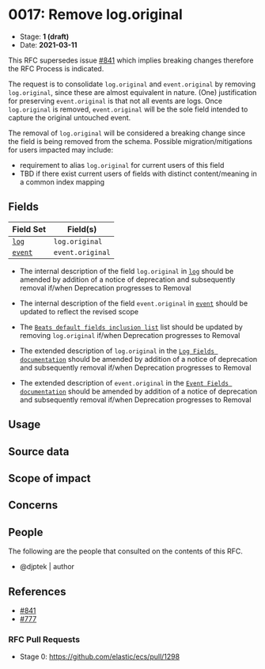 # 0017: Remove log.original

- Stage: **1 (draft)** <!-- Update to reflect target stage. See https://elastic.github.io/ecs/stages.html -->
- Date: **2021-03-11** <!-- The ECS team sets this date at merge time. This is the date of the latest stage advancement. -->

This RFC supersedes issue [#841](https://github.com/elastic/ecs/issues/841) which implies breaking changes therefore the RFC Process is indicated.

The request is to consolidate `log.original` and `event.original` by removing `log.original`, since these are almost equivalent in nature. (One) justification for preserving `event.original` is that not all events are logs. Once `log.original` is removed, `event.original` will be the sole field intended to capture the original untouched event.

The removal of `log.original` will be considered a breaking change since the field is being removed from the schema. Possible migration/mitigations for users impacted may include:

- requirement to alias `log.original` for current users of this field
- TBD if there exist current users of fields with distinct content/meaning in a common index mapping

## Fields

| Field Set | Field(s) |
| --------- | -------- |
| [`log`](0017/log.yml) | `log.original` |
| [`event`](0017/event.yml) | `event.original` |

- The internal description of the field `log.original` in [`log`](0017/log.yml) should be amended by addition of a notice of deprecation and subsequently removal if/when Deprecation progresses to Removal

- The internal description of the field `event.original` in [`event`](0017/event.yml) should be updated to reflect the revised scope 

- The [`Beats default fields inclusion list`](../../scripts/generators/beats_default_fields_whitelist.yml) list should be updated by removing `log.original` if/when Deprecation progresses to Removal

- The extended description of `log.original` in the [`Log Fields documentation`](../../docs/field-details.asciidoc#field-log-original) should be amended by addition of a notice of deprecation and subsequently removal if/when Deprecation progresses to Removal

- The extended description of `event.original` in the [`Event Fields documentation`](../../docs/field-details.asciidoc#field-event-original) should be amended by addition of a notice of deprecation and subsequently removal if/when Deprecation progresses to Removal

<!--
Stage 2: Add or update all remaining field definitions. The list should now be exhaustive. The goal here is to validate the technical details of all remaining fields and to provide a basis for releasing these field definitions as beta in the schema. Use GitHub code blocks with yml syntax formatting.
-->

## Usage

<!--
Stage 1: Describe at a high-level how these field changes will be used in practice. Real world examples are encouraged. The goal here is to understand how people would leverage these fields to gain insights or solve problems. ~1-3 paragraphs.
-->

## Source data

<!--
Stage 1: Provide a high-level description of example sources of data. This does not yet need to be a concrete example of a source document, but instead can simply describe a potential source (e.g. nginx access log). This will ultimately be fleshed out to include literal source examples in a future stage. The goal here is to identify practical sources for these fields in the real world. ~1-3 sentences or unordered list.
-->

<!--
Stage 2: Included a real world example source document. Ideally this example comes from the source(s) identified in stage 1. If not, it should replace them. The goal here is to validate the utility of these field changes in the context of a real world example. Format with the source name as a ### header and the example document in a GitHub code block with json formatting.
-->

<!--
Stage 3: Add more real world example source documents so we have at least 2 total, but ideally 3. Format as described in stage 2.
-->

## Scope of impact

<!--
Stage 2: Identifies scope of impact of changes. Are breaking changes required? Should deprecation strategies be adopted? Will significant refactoring be involved? Break the impact down into:
 * Ingestion mechanisms (e.g. beats/logstash)
 * Usage mechanisms (e.g. Kibana applications, detections)
 * ECS project (e.g. docs, tooling)
The goal here is to research and understand the impact of these changes on users in the community and development teams across Elastic. 2-5 sentences each.
-->

## Concerns

<!--
Stage 1: Identify potential concerns, implementation challenges, or complexity. Spend some time on this. Play devil's advocate. Try to identify the sort of non-obvious challenges that tend to surface later. The goal here is to surface risks early, allow everyone the time to work through them, and ultimately document resolution for posterity's sake.
-->

<!--
Stage 2: Document new concerns or resolutions to previously listed concerns. It's not critical that all concerns have resolutions at this point, but it would be helpful if resolutions were taking shape for the most significant concerns.
-->

<!--
Stage 3: Document resolutions for all existing concerns. Any new concerns should be documented along with their resolution. The goal here is to eliminate risk of churn and instability by ensuring all concerns have been addressed.
-->

## People

The following are the people that consulted on the contents of this RFC.

* @djptek | author

<!--
Who will be or has been consulted on the contents of this RFC? Identify authorship and sponsorship, and optionally identify the nature of involvement of others. Link to GitHub aliases where possible. This list will likely change or grow stage after stage.

e.g.:

* @Yasmina | author
* @Monique | sponsor
* @EunJung | subject matter expert
* @JaneDoe | grammar, spelling, prose
* @Mariana
-->


## References

* [#841](https://github.com/elastic/ecs/issues/841)
* [#777](https://github.com/elastic/integrations/issues/777)

### RFC Pull Requests

<!-- An RFC should link to the PRs for each of it stage advancements. -->

* Stage 0: https://github.com/elastic/ecs/pull/1298

<!--
* Stage 1: https://github.com/elastic/ecs/pull/NNN
...
-->
